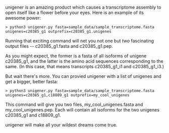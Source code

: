 unigener is an amazing product which causes a transcriptome assembly to open itself like a flower before your eyes. Here is an example of its awesome power:

    > python3 unigener.py fasta=sample_data/sample_transcriptome.fasta unigenes=c20385_g1 outprefix=c20385_g1.unigenes

Running that exciting command will net you not one but *two* fascinating output files -- c20385_g1.fasta and c20385_g1.pep.

As you might expect, the former is a fasta of all isoforms of unigene c20385_g1, and the latter is the amino acid sequences corresponding to the same. (In this case, that means transcripts c20385_g1_i1 and c20385_g1_i3.)

But wait there's more. You can provied unigener with a list of unigenes and get a bigger, better fasta:

    > python3 unigener.py fasta=sample_data/sample_transcriptome.fasta unigenes=c20385_g1,c18809_g1 outprefix=my_cool_unigenes

This command will give you two files, my_cool_unigenes.fasta and my_cool_unigenes.pep. Each will contain all isoforms for the two unigenes c20385_g1 and c18809_g1.

unigener will make all your wildest dreams come true.
